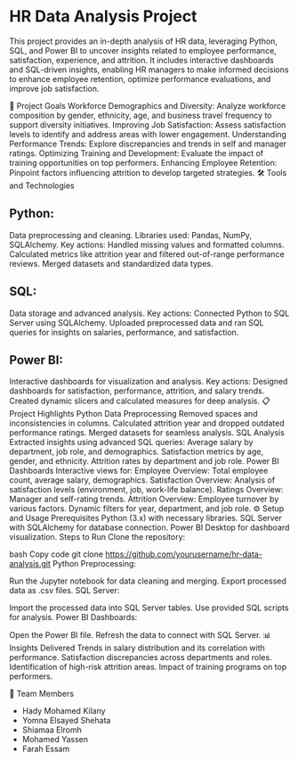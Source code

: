 # HR Data Analysis Project
This project provides an in-depth analysis of HR data, leveraging Python, SQL, and Power BI to uncover insights related to employee performance, satisfaction, experience, and attrition. It includes interactive dashboards and SQL-driven insights, enabling HR managers to make informed decisions to enhance employee retention, optimize performance evaluations, and improve job satisfaction.

📌 Project Goals
Workforce Demographics and Diversity: Analyze workforce composition by gender, ethnicity, age, and business travel frequency to support diversity initiatives.
Improving Job Satisfaction: Assess satisfaction levels to identify and address areas with lower engagement.
Understanding Performance Trends: Explore discrepancies and trends in self and manager ratings.
Optimizing Training and Development: Evaluate the impact of training opportunities on top performers.
Enhancing Employee Retention: Pinpoint factors influencing attrition to develop targeted strategies.
🛠️ Tools and Technologies

## Python:

Data preprocessing and cleaning.
Libraries used: Pandas, NumPy, SQLAlchemy.
Key actions:
Handled missing values and formatted columns.
Calculated metrics like attrition year and filtered out-of-range performance reviews.
Merged datasets and standardized data types.

## SQL:

Data storage and advanced analysis.
Key actions:
Connected Python to SQL Server using SQLAlchemy.
Uploaded preprocessed data and ran SQL queries for insights on salaries, performance, and satisfaction.

## Power BI:

Interactive dashboards for visualization and analysis.
Key actions:
Designed dashboards for satisfaction, performance, attrition, and salary trends.
Created dynamic slicers and calculated measures for deep analysis.
📋 Project Highlights
Python Data Preprocessing
Removed spaces and inconsistencies in columns.
Calculated attrition year and dropped outdated performance ratings.
Merged datasets for seamless analysis.
SQL Analysis
Extracted insights using advanced SQL queries:
Average salary by department, job role, and demographics.
Satisfaction metrics by age, gender, and ethnicity.
Attrition rates by department and job role.
Power BI Dashboards
Interactive views for:
Employee Overview: Total employee count, average salary, demographics.
Satisfaction Overview: Analysis of satisfaction levels (environment, job, work-life balance).
Ratings Overview: Manager and self-rating trends.
Attrition Overview: Employee turnover by various factors.
Dynamic filters for year, department, and job role.
⚙️ Setup and Usage
Prerequisites
Python (3.x) with necessary libraries.
SQL Server with SQLAlchemy for database connection.
Power BI Desktop for dashboard visualization.
Steps to Run
Clone the repository:

bash
Copy code
git clone https://github.com/yourusername/hr-data-analysis.git
Python Preprocessing:

Run the Jupyter notebook for data cleaning and merging.
Export processed data as .csv files.
SQL Server:

Import the processed data into SQL Server tables.
Use provided SQL scripts for analysis.
Power BI Dashboards:

Open the Power BI file.
Refresh the data to connect with SQL Server.
📊 Insights Delivered
Trends in salary distribution and its correlation with performance.
Satisfaction discrepancies across departments and roles.
Identification of high-risk attrition areas.
Impact of training programs on top performers.

🚀 Team Members
- Hady Mohamed Kilany
- Yomna Elsayed Shehata
- Shiamaa Elromh
- Mohamed Yassen
- Farah Essam
